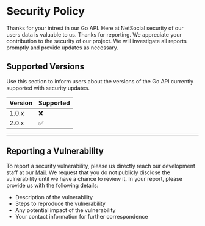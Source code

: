 # Security Policy

Thanks for your intrest in our Go API. Here at NetSocial security of our users data is valuable to us. Thanks for reporting. We appreciate your contribution to the security of our project. We will investigate all reports promptly and provide updates as necessary.

## Supported Versions

Use this section to inform users about the versions of the Go API currently supported with security updates.

| Version | Supported          |
| ------- | ------------------ |
| 1.0.x   | ❌                 |
| 2.0.x   | :white_check_mark: |

---

## Reporting a Vulnerability

To report a security vulnerability, please us directly reach our development staff at our [Mail](bug@netsocial.in). We request that you do not publicly disclose the vulnerability until we have a chance to review it. In your report, please provide us with the following details:

-   Description of the vulnerability
-   Steps to reproduce the vulnerability
-   Any potential impact of the vulnerability
-   Your contact information for further correspondence
